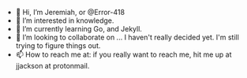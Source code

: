 - 👋 Hi, I’m Jeremiah, or @Error-418
- 👀 I’m interested in knowledge.
- 🌱 I’m currently learning Go, and Jekyll.
- 💞️ I’m looking to collaborate on ... I haven't really decided yet. I'm still trying to figure things out.
- 📫 How to reach me at: if you really want to reach me, hit me up at jjackson at protonmail.

<!---
Error-418/Error-418 is a ✨ special ✨ repository because its `README.md` (this file) appears on your GitHub profile.
You can click the Preview link to take a look at your changes.
--->
